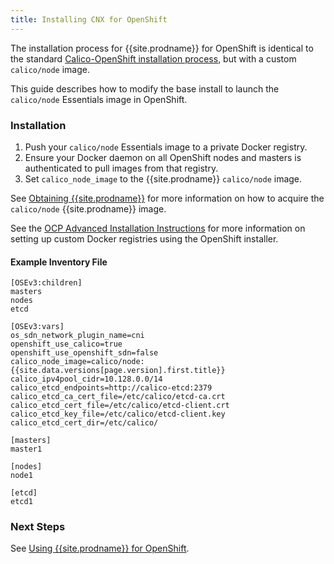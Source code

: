 ```yaml
---
title: Installing CNX for OpenShift
---
```


The installation process for {{site.prodname}} for OpenShift is identical to the
standard [Calico-OpenShift installation process](../installation), but with a custom `calico/node` image.

This guide describes how to modify the base install to launch the `calico/node` Essentials image in OpenShift.

### Installation

1. Push your `calico/node` Essentials image to a private Docker registry.
2. Ensure your Docker daemon on all OpenShift nodes and masters is authenticated to pull images from that registry.
3. Set `calico_node_image` to the {{site.prodname}} `calico/node` image.

See [Obtaining {{site.prodname}}][obtaining-essentials] for more information
on how to acquire the `calico/node` {{site.prodname}} image.

See the [OCP Advanced Installation Instructions][ocp-advanced-install] for more 
information on setting up custom Docker registries using the OpenShift installer.

#### Example Inventory File

```
[OSEv3:children]
masters
nodes
etcd

[OSEv3:vars]
os_sdn_network_plugin_name=cni
openshift_use_calico=true
openshift_use_openshift_sdn=false
calico_node_image=calico/node:{{site.data.versions[page.version].first.title}}
calico_ipv4pool_cidr=10.128.0.0/14
calico_etcd_endpoints=http://calico-etcd:2379
calico_etcd_ca_cert_file=/etc/calico/etcd-ca.crt
calico_etcd_cert_file=/etc/calico/etcd-client.crt
calico_etcd_key_file=/etc/calico/etcd-client.key
calico_etcd_cert_dir=/etc/calico/

[masters]
master1

[nodes]
node1

[etcd]
etcd1
```

### Next Steps

See [Using {{site.prodname}} for OpenShift](usage).

[obtaining-essentials]: {{site.baseurl}}/{{page.version}}/getting-started/essentials/
[ocp-advanced-install]: https://access.redhat.com/documentation/en-us/openshift_container_platform/3.6/html-single/installation_and_configuration/#system-requirements
